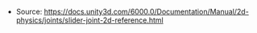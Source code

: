 * Source: https://docs.unity3d.com/6000.0/Documentation/Manual/2d-physics/joints/slider-joint-2d-reference.html



